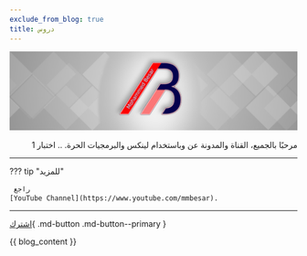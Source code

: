 ```yaml
---
exclude_from_blog: true
title: دروس
---
```


![banar](assets/banar.jpg)

<div dir="rtl">
مرحبًا بالجميع، القناة والمدونة عن وباستخدام لينكس والبرمجيات الحرة. .. اختبار 1
</div>

--- 

??? tip "للمزيد"

     راجع  
    [YouTube Channel](https://www.youtube.com/mmbesar).

---


[اشترك](https://www.youtube.com/channel/UCjZ_ifSOVbTclLOB2ChMoAg?sub_confirmation=1){ .md-button .md-button--primary }

{{ blog_content }}
